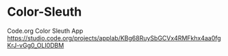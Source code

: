 # Color-Sleuth
Code.org Color Sleuth App
https://studio.code.org/projects/applab/KBg68RuySbGCVx4RMFkhx4aa0fgKrJ-vGg0_OLI0DBM
